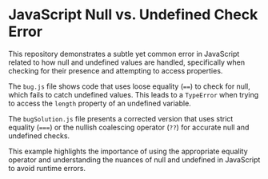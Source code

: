 # JavaScript Null vs. Undefined Check Error

This repository demonstrates a subtle yet common error in JavaScript related to how null and undefined values are handled, specifically when checking for their presence and attempting to access properties.

The `bug.js` file shows code that uses loose equality (`==`) to check for null, which fails to catch undefined values.  This leads to a `TypeError` when trying to access the `length` property of an undefined variable.

The `bugSolution.js` file presents a corrected version that uses strict equality (`===`) or the nullish coalescing operator (`??`) for accurate null and undefined checks.

This example highlights the importance of using the appropriate equality operator and understanding the nuances of null and undefined in JavaScript to avoid runtime errors.